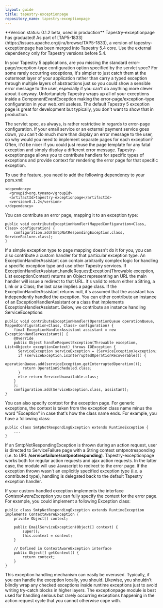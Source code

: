 ```yaml
---
layout: guide
title: tapestry-exceptionpage
repository_name: tapestry-exceptionpage
---
```

<div markdown="1" class="alert alert-info">
**Version status: 0.1.2 beta, used in production**
Tapestry-exceptionpage has graduated! As part of [TAP5-1833](https://issues.apache.org/jira/browse/TAP5-1833), a version of tapestry-exceptionpage has been merged into Tapestry 5.4 core. Use the external dependency only for Tapestry versions before 5.4.
</div>

In your Tapestry 5 applications, are you missing the standard error-page/exception-type configuration option specified by the servlet spec? For some rarely occurring exceptions, it's simpler to just catch them at the outermost layer of your application rather than carry a typed exception through multiple layers of abstractions just so you could show a sensible error message to the user, especially if you can't do anything more clever about it anyway. Unfortunately Tapestry wraps up all of your exceptions inside a ComponentEventException making the error-page/exception-type configuration in your web.xml useless. The default Tapestry 5 exception page is great for development but typically, you don't want to show that in production.

The servlet spec, as always, is rather restrictive in regards to error-page configuration. If your email service or an external payment service goes down, you can't do much more than display an error message to the user, so why would you need to implement separate pages for each exception? Often, it'd be nicer if you could just reuse the page template for any fatal exception and simply display a different error message. Tapestry-exceptionpage allows you to contribute handlers for specific types of exceptions and provide context for rendering the error page for that specific exception.

To use the feature, you need to add the following dependency to your pom.xml:

	<dependency>
	  <groupId>org.tynamo</groupId>
	  <artifactId>tapestry-exceptionpage</artifactId>
	  <version>0.1.2</version>
	</dependency>

You can contribute an error page, mapping it to an exception type:

	public void contributeExceptionHandler(MappedConfiguration<Class, Class> configuration) {
		configuration.add(SmtpNotRespondingException.class, ServiceFailure.class);
	}

If a simple exception type to page mapping doesn't do it for you, you can also contribute a custom handler for that particular exception type. An ExceptionHandlerAssistant can contain arbitrarily complex logic for handling a specific exception type and use other Tapestry services. If ExceptionHandlerAssistant.handleRequestException(Throwable exception, List<Object> exceptionContext) returns an Object representing an URL the main handler will issue a redirect to that URL. It's valid to return either a String, a Link or a Class; the last case implies a page class. If the ExceptionHandlerAssistant returns null, it's assumed that the assistant has independently handled the exception. You can either contribute an instance of an ExceptionHandlerAssistant or a class that implements ExceptionHandlerAssistant. Below, we contribute an instance handling ServiceExceptions:

	public void contributeExceptionHandler(OperationQueue operationQueue, MappedConfiguration<Class, Class> configuration) {
		final ExceptionHandlerAssistant assistant = new ExceptionHandlerAssistant() {
	    @Override
	    public Object handleRequestException(Throwable exception, List<Object> exceptionContext) throws IOException {
	      ServiceException serviceException = (ServiceException)exception;
	      if (serviceException.isInterruptedOperationRecoverable()) {
	      	operationQueue.add(serviceException.getInterruptedOperation());
	      	return OperationScheduled.class;
	      }
	      else return ServiceUnavailable.class;
	    }
		};
		configuration.add(ServiceException.class, assistant);
	}

You can also specify context for the exception page. For generic exceptions, the context is taken from the exception class name minus the word "Exception" in case that's how the class name ends. For example, you have a following class:

	public class SmtpNotRespondingException extends RuntimeException {
		...
	}

If an SmtpNotRespondingException is thrown during an action request, user is directed to ServiceFailure page with a String context smtpnotresponding (i.e. to URL **/servicefailure/smtpnotresponding**). Tapestry-exceptionpage works both for regular action requests and ajax action requests. In the latter case, the module will use Javascript to redirect to the error page. If the exception thrown wasn't an explicitly specified exception type (i.e. a contributed type), handling is delegated back to the default Tapestry exception handler.

If your custom-handled exception implements the interface *ContextAwareException* you can fully specify the context for the error page. For example, you could implement a following Exception class:

	public class SmtpNotRespondingException extends RuntimeException implements ContextAwareException {
		private Object[] context;
	
		public EmailServiceException(Object[] context) {
			super();
			this.context = context;
		}
	
		// Defined in ContextAwareException interface
		public Object[] getContext() {
			return context;
		}
	}

This exception handling mechanism can easily be overused. Typically, if you can handle the exception locally, you should. Likewise, you shouldn't blindly wrap any checked exceptions inside runtime exceptions just to avoid writing try-catch blocks in higher layers. The exceptionpage module is best used for handling serious but rarely occurring exceptions happening in the action request cycle that you cannot otherwise cope with.